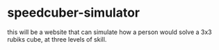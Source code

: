 # speedcuber-simulator
this will be a website that can simulate how a person would solve a 3x3 rubiks cube, at three levels of skill.
